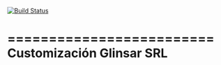 [![Build Status](https://travis-ci.org/jobiols/cl-glinsar.svg?branch=9.0)](https://travis-ci.org/jobiols/cl-glinsar)

=========================
Customización Glinsar SRL
=========================

